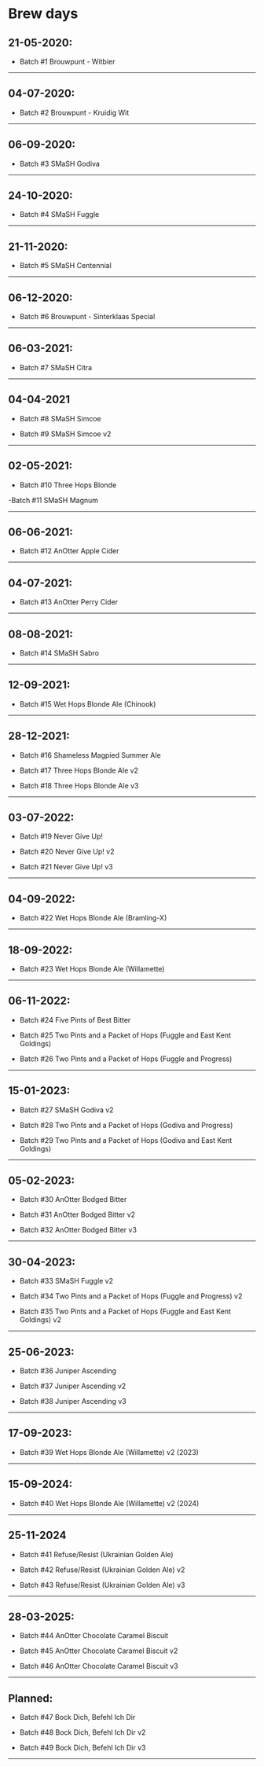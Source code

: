 # Brew days

## 21-05-2020:

- Batch #1 Brouwpunt - Witbier

<hr>

## 04-07-2020:

- Batch #2 Brouwpunt - Kruidig Wit

<hr>

## 06-09-2020:

- Batch #3 SMaSH Godiva

<hr>

## 24-10-2020:

- Batch #4 SMaSH Fuggle

<hr>

## 21-11-2020:

- Batch #5 SMaSH Centennial

<hr>

## 06-12-2020:

- Batch #6 Brouwpunt - Sinterklaas Special

<hr>

## 06-03-2021:

- Batch #7 SMaSH Citra

<hr>

## 04-04-2021

- Batch #8 SMaSH Simcoe

- Batch #9 SMaSH Simcoe v2

<hr>

## 02-05-2021:

- Batch #10 Three Hops Blonde

 -Batch #11 SMaSH Magnum

<hr>

## 06-06-2021:

- Batch #12 AnOtter Apple Cider

<hr>

## 04-07-2021:

- Batch #13 AnOtter Perry Cider

<hr>

## 08-08-2021:

- Batch #14 SMaSH Sabro

<hr>

## 12-09-2021:

- Batch #15 Wet Hops Blonde Ale (Chinook)

<hr>

## 28-12-2021:

- Batch #16 Shameless Magpied Summer Ale

- Batch #17 Three Hops Blonde Ale v2

- Batch #18 Three Hops Blonde Ale v3

<hr>

## 03-07-2022:

- Batch #19 Never Give Up!

- Batch #20 Never Give Up! v2

- Batch #21 Never Give Up! v3

<hr>

## 04-09-2022:

- Batch #22 Wet Hops Blonde Ale (Bramling-X)

<hr>

## 18-09-2022:

- Batch #23 Wet Hops Blonde Ale (Willamette)

<hr>

## 06-11-2022:

- Batch #24 Five Pints of Best Bitter

- Batch #25 Two Pints and a Packet of Hops (Fuggle and East Kent Goldings)

- Batch #26 Two Pints and a Packet of Hops (Fuggle and Progress)

<hr>

## 15-01-2023:

- Batch #27 SMaSH Godiva v2

- Batch #28 Two Pints and a Packet of Hops (Godiva and Progress)

- Batch #29 Two Pints and a Packet of Hops (Godiva and East Kent Goldings)

<hr>

## 05-02-2023:

- Batch #30 AnOtter Bodged Bitter

- Batch #31 AnOtter Bodged Bitter v2

- Batch #32 AnOtter Bodged Bitter v3

<hr>

## 30-04-2023:

- Batch #33 SMaSH Fuggle v2

- Batch #34 Two Pints and a Packet of Hops (Fuggle and Progress) v2

- Batch #35 Two Pints and a Packet of Hops (Fuggle and East Kent Goldings) v2

<hr>

## 25-06-2023:

- Batch #36 Juniper Ascending

- Batch #37 Juniper Ascending v2

- Batch #38 Juniper Ascending v3

<hr>

## 17-09-2023:

- Batch #39 Wet Hops Blonde Ale (Willamette) v2 (2023)

<hr>

## 15-09-2024:

- Batch #40 Wet Hops Blonde Ale (Willamette) v2 (2024)

<hr>

## 25-11-2024

- Batch #41 Refuse/Resist (Ukrainian Golden Ale)

- Batch #42 Refuse/Resist (Ukrainian Golden Ale) v2

- Batch #43 Refuse/Resist (Ukrainian Golden Ale) v3

<hr>

## 28-03-2025:

- Batch #44 AnOtter Chocolate Caramel Biscuit

- Batch #45 AnOtter Chocolate Caramel Biscuit v2

- Batch #46 AnOtter Chocolate Caramel Biscuit v3

<hr>

## Planned:

- Batch #47 Bock Dich, Befehl Ich Dir

- Batch #48 Bock Dich, Befehl Ich Dir v2

- Batch #49 Bock Dich, Befehl Ich Dir v3

<hr>
